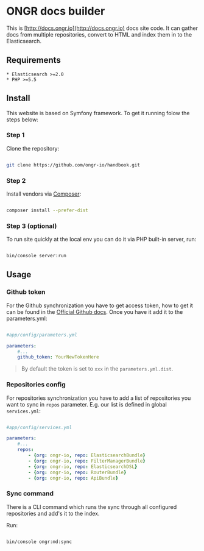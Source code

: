 # ONGR docs builder

This is [http://docs.ongr.io](http://docs.ongr.io) docs site code. It can gather docs from multiple repositories, 
convert to HTML and index them in to the Elasticsearch. 

## Requirements

    * Elasticsearch >=2.0
    * PHP >=5.5

## Install

This website is based on Symfony framework. To get it running folow the steps below:
 
### Step 1

Clone the repository:

```bash

git clone https://github.com/ongr-io/handbook.git

```

### Step 2

Install vendors via [Composer](https://getcomposer.org/doc/00-intro.md#installation-linux-unix-osx):

```bash

composer install --prefer-dist

```

### Step 3 (optional)

To run site quickly at the local env you can do it via PHP built-in server, run:
 
```bash

bin/console server:run

```

## Usage


### Github token

For the Github synchronization you have to get access token, how to get it can be found 
in the [Official Github docs](https://help.github.com/articles/creating-an-access-token-for-command-line-use/). 
Once you have it add it to the parameters.yml:

```yaml

#app/config/parameters.yml

parameters:
    #...
    github_token: YourNewTokenHere

```

> By default the token is set to `xxx` in the `parameters.yml.dist`.


### Repositories config

For repositories synchronization you have to add a list of repositories you want to sync in `repos` parameter. 
E.g. our list is defined in global `services.yml`:
 
 
```yaml

#app/config/services.yml

parameters:
    #...
    repos:
        - {org: ongr-io, repo: ElasticsearchBundle}
        - {org: ongr-io, repo: FilterManagerBundle}
        - {org: ongr-io, repo: ElasticsearchDSL}
        - {org: ongr-io, repo: RouterBundle}
        - {org: ongr-io, repo: ApiBundle}

```

### Sync command

There is a CLI command which runs the sync through all configured repositories and add's it to the index.

Run:

```bash

bin/console ongr:md:sync

```